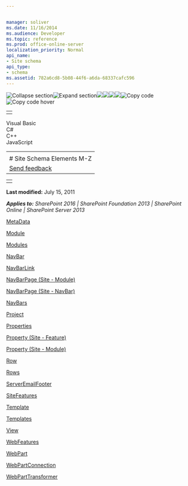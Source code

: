 ```yaml
---


manager: soliver
ms.date: 11/16/2014
ms.audience: Developer
ms.topic: reference
ms.prod: office-online-server
localization_priority: Normal
api_name:
- Site schema
api_type:
- schema
ms.assetid: 782a6cd8-5b08-44f6-a6da-68337cafc596
---
```


![Collapse
section](../icons/collapse_all.gif "Collapse section")![Expand
section](../icons/expand_all.gif "Expand section")![](../icons/collapse_all.gif)![](../icons/expand_all.gif)![](../icons/dropdown.gif)![](../icons/dropdownHover.gif)![Copy
code](../icons/copycode.gif "Copy code")![Copy code
hover](../icons/copycodeHighlight.gif "Copy code hover")
<table>
<tbody>
<tr class="odd">
<td align="left"></td>
</tr>
</tbody>
</table>

Visual Basic  
C\#  
C++  
JavaScript  

<table>
<tbody>
<tr class="odd">
<td align="left"><span id="runningHeaderText"></span></td>
</tr>
<tr class="even">
<td align="left"># Site Schema Elements M-Z</td>
</tr>
<tr class="odd">
<td align="left"><span id="headfeedbackarea" class="feedbackhead"><a href="javascript:SubmitFeedback(&#39;docthis@Microsoft.com&#39;,&#39;&#39;,&#39;&#39;,&#39;&#39;,&#39;1.0.18082.1225&#39;,&#39;%0\dThank%20you%20for%20your%20feedback.%20The%20developer%20writing%20teams%20use%20your%20feedback%20to%20improve%20documentation.%20While%20we%20are%20reviewing%20your%20feedback,%20we%20may%20send%20you%20e-mail%20to%20ask%20for%20clarification%20or%20feedback%20on%20a%20solution.%20We%20do%20not%20use%20your%20e-mail%20address%20for%20any%20other%20purpose%20and%20we%20delete%20it%20after%20we%20finish%20our%20review.%0\AFor%20further%20information%20about%20the%20privacy%20policies%20of%20Microsoft,%20please%20see%20http://privacy.microsoft.com/en-us/default.aspx.%0\A%0\d&#39;,&#39;Customer%20feedback&#39;);">Send feedback</a></span></td>
</tr>
</tbody>
</table>

<table>
<colgroup>
<col width="100%" />
</colgroup>
<tbody>
<tr class="odd">
<td align="left"></td>
</tr>
</tbody>
</table>

**Last modified:** July 15, 2011

***Applies to:** SharePoint 2016 | SharePoint Foundation 2013 |
SharePoint Online | SharePoint Server 2013*

[MetaData](metadata-element-site.htm)

[Module](module-element-site.htm)

[Modules](modules-element-site.htm)

[NavBar](navbar-element-site.htm)

[NavBarLink](navbarlink-element-site.htm)

[NavBarPage (Site - Module)](navbarpage-element-sitemodule.htm)

[NavBarPage (Site - NavBar)](navbarpage-element-sitenavbar.htm)

[NavBars](navbars-element-site.htm)

[Project](project-element-site.htm)

[Properties](properties-element-site.htm)

[Property (Site - Feature)](property-element-sitefeature.htm)

[Property (Site - Module)](property-element-sitemodule.htm)

[Row](row-element-site.htm)

[Rows](rows-element-site.htm)

[ServerEmailFooter](serveremailfooter-element-site.htm)

[SiteFeatures](sitefeatures-element-site.htm)

[Template](template-element-site.htm)

[Templates](templates-element-site.htm)

[View](view-element-site.htm)

[WebFeatures](webfeatures-element-site.htm)

[WebPart](webpart-element-site.htm)

[WebPartConnection](webpartconnection-element-site.htm)

[WebPartTransformer](webparttransformer-element-site.htm)








